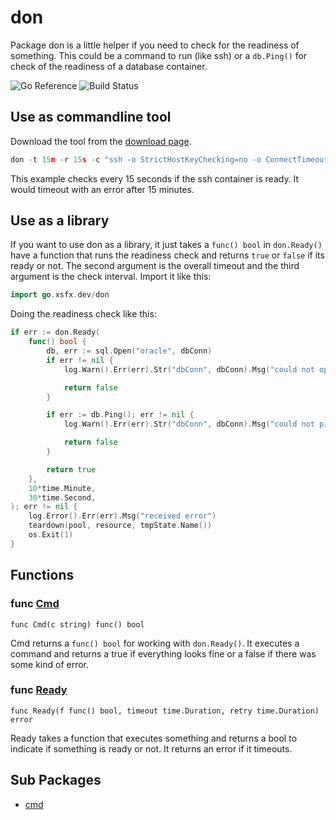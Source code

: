 # don

Package don is a little helper if you need to check for the readiness of something.
This could be a command to run (like ssh) or a `db.Ping()` for check of the readiness
of a database container.

![Go Reference](https://pkg.go.dev/badge/go.xsfx.dev/don.svg)
![Build Status](https://ci.xsfx.dev/api/badges/xsteadfastx/don/status.svg)

## Use as commandline tool

Download the tool from the [download page](https://git.xsfx.dev/xsteadfastx/don/releases).

```go
don -t 15m -r 15s -c "ssh -o StrictHostKeyChecking=no -o ConnectTimeout=10 root@container"
```

This example checks every 15 seconds if the ssh container is ready. It would timeout with an
error after 15 minutes.

## Use as a library

If you want to use don as a library, it just takes a `func() bool` in `don.Ready()`
have a function that runs the readiness check and returns `true` or `false` if its
ready or not. The second argument is the overall timeout and
the third argument is the check interval. Import it like this:

```go
import go.xsfx.dev/don
```

Doing the readiness check like this:

```go
if err := don.Ready(
	func() bool {
		db, err := sql.Open("oracle", dbConn)
		if err != nil {
			log.Warn().Err(err).Str("dbConn", dbConn).Msg("could not open connection")

			return false
		}

		if err := db.Ping(); err != nil {
			log.Warn().Err(err).Str("dbConn", dbConn).Msg("could not ping")

			return false
		}

		return true
	},
	10*time.Minute,
	30*time.Second,
); err != nil {
	log.Error().Err(err).Msg("received error")
	teardown(pool, resource, tmpState.Name())
	os.Exit(1)
}
```

## Functions

### func [Cmd](/don.go#L68)

`func Cmd(c string) func() bool`

Cmd returns a `func() bool` for working with `don.Ready()`. It executes a command and
returns a true if everything looks fine or a false if there was some kind of error.

### func [Ready](/don.go#L86)

`func Ready(f func() bool, timeout time.Duration, retry time.Duration) error`

Ready takes a function that executes something and returns a bool to indicate if
something is ready or not. It returns an error if it timeouts.

## Sub Packages

* [cmd](./cmd)
